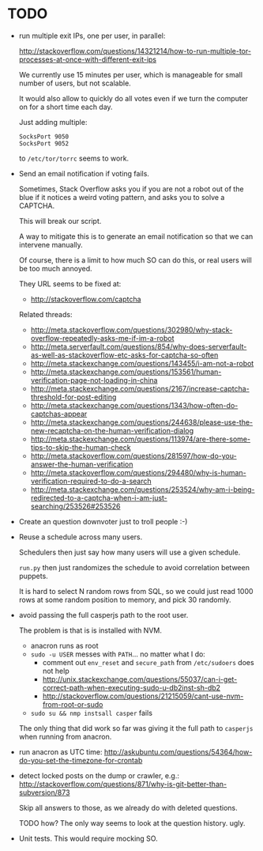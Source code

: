 # TODO

-   run multiple exit IPs, one per user, in parallel:

    http://stackoverflow.com/questions/14321214/how-to-run-multiple-tor-processes-at-once-with-different-exit-ips

    We currently use 15 minutes per user, which is manageable for small number of users, but not scalable.

    It would also allow to quickly do all votes even if we turn the computer on for a short time each day.

    Just adding multiple:

        SocksPort 9050
        SocksPort 9052

    to `/etc/tor/torrc` seems to work.

-   Send an email notification if voting fails.

    Sometimes, Stack Overflow asks you if you are not a robot out of the blue if it notices a weird voting pattern, and asks you to solve a CAPTCHA.

    This will break our script.

    A way to mitigate this is to generate an email notification so that we can intervene manually.

    Of course, there is a limit to how much SO can do this, or real users will be too much annoyed.

    They URL seems to be fixed at:

    - <http://stackoverflow.com/captcha>

    Related threads:

    - <http://meta.stackoverflow.com/questions/302980/why-stack-overflow-repeatedly-asks-me-if-im-a-robot>
    - <http://meta.serverfault.com/questions/854/why-does-serverfault-as-well-as-stackoverflow-etc-asks-for-captcha-so-often>
    - <http://meta.stackexchange.com/questions/143455/i-am-not-a-robot>
    - <http://meta.stackexchange.com/questions/153561/human-verification-page-not-loading-in-china>
    - <http://meta.stackexchange.com/questions/2167/increase-captcha-threshold-for-post-editing>
    - <http://meta.stackexchange.com/questions/1343/how-often-do-captchas-appear>
    - <http://meta.stackexchange.com/questions/244638/please-use-the-new-recaptcha-on-the-human-verification-dialog>
    - <http://meta.stackexchange.com/questions/113974/are-there-some-tips-to-skip-the-human-check>
    - <http://meta.stackoverflow.com/questions/281597/how-do-you-answer-the-human-verification>
    - <http://meta.stackoverflow.com/questions/294480/why-is-human-verification-required-to-do-a-search>
    - <http://meta.stackexchange.com/questions/253524/why-am-i-being-redirected-to-a-captcha-when-i-am-just-searching/253526#253526>

-   Create an question downvoter just to troll people :-)

-   Reuse a schedule across many users.

    Schedulers then just say how many users will use a given schedule.

    `run.py` then just randomizes the schedule to avoid correlation between puppets. 

    It is hard to select N random rows from SQL, so we could just read 1000 rows at some random position to memory, and pick 30 randomly.

-   avoid passing the full casperjs path to the root user.

    The problem is that is is installed with NVM.

    - anacron runs as root
    - `sudo -u USER` messes with `PATH`... no matter what I do:
        - comment out `env_reset` and `secure_path` from `/etc/sudoers` does not help
        - <http://unix.stackexchange.com/questions/55037/can-i-get-correct-path-when-executing-sudo-u-db2inst-sh-db2>
        - <http://stackoverflow.com/questions/21215059/cant-use-nvm-from-root-or-sudo>
    - `sudo su && nmp instsall casper` fails

    The only thing that did work so far was giving it the full path to `casperjs` when running from anacron.

-   run anacron as UTC time: <http://askubuntu.com/questions/54364/how-do-you-set-the-timezone-for-crontab>

-   detect locked posts on the dump or crawler, e.g.: http://stackoverflow.com/questions/871/why-is-git-better-than-subversion/873

    Skip all answers to those, as we already do with deleted questions.

    TODO how? The only way seems to look at the question history. ugly.

-   Unit tests. This would require mocking SO.
